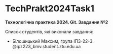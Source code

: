 # TechPrakt2024Task1
**Технологічна практика 2024. Git. Завдання №2**

Список студентів, які виконали завдання:
* Білошицький Максим, група ІПЗ-22-3
@ipz223_bmv.student.ztu.edu.ua